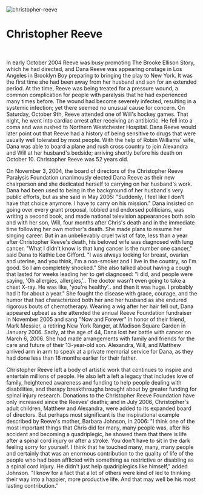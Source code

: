 <img src="/img/christopher-reeve.jpg" title="christopher-reeve" class="post-first-image" />

# Christopher Reeve

&nbsp;

In early October 2004 Reeve was busy promoting The Brooke Ellison Story, which he had directed, and Dana Reeve was appearing onstage in Los Angeles in Brooklyn Boy preparing to bringing the play to New York. It was the first time she had been away from her husband and son for an extended period. At the time, Reeve was being treated for a pressure wound, a common complication for people with paralysis that he had experienced many times before. The wound had become severely infected, resulting in a systemic infection; yet there seemed no unusual cause for concern. On Saturday, October 9th, Reeve attended one of Will's hockey games. That night, he went into cardiac arrest after receiving an antibiotic. He fell into a coma and was rushed to Northern Westchester Hospital. Dana Reeve would later point out that Reeve had a history of being sensitive to drugs that were usually well tolerated by most people. With the help of Robin Williams' wife, Dana was able to board a plane and rush cross country to join Alexandra and Will at her husband's bedside; arriving shortly before his death on October 10. Christopher Reeve was 52 years old.

On November 3, 2004, the board of directors of the Christopher Reeve Paralysis Foundation unanimously elected Dana Reeve as their new chairperson and she dedicated herself to carrying on her husband's work. Dana had been used to being in the background of her husband's very public efforts, but as she said in May 2005: "Suddenly, I feel like I don't have that choice anymore. I have to carry on his mission." Dana insisted on going over every grant proposal, lobbied and endorsed politicians, was writing a second book, and made national television appearances both solo and with her son, Will, four months after Chris's death and in the immediate time following her own mother's death. She made plans to resume her singing career. But in an unbelievably cruel twist of fate, less than a year after Christopher Reeve's death, his beloved wife was diagnosed with lung cancer. "What I didn't know is that lung cancer is the number one cancer," said Dana to Kathie Lee Gifford. "I was always looking for breast, ovarian and uterine, and you think, I'm a non-smoker and I live in the country, so I'm good. So I am completely shocked." She also talked about having a cough that lasted for weeks leading her to get diagnosed: "I did, and people were saying, 'Oh allergies, allergies,'.. The doctor wasn't even going to take a chest X-ray. He was like, 'you're healthy'.. and then it was huge. I probably had it for about a year." She fought the disease with grace, courage, and the humor that had characterized both her and her husband as she endured rigorous bouts of chemotherapy. Wearing a wig after her hair fell out, Dana appeared upbeat as she attended the annual Reeve Foundation fundraiser in November 2005 and sang "Now and Forever" in honor of their friend, Mark Messier, a retiring New York Ranger, at Madison Square Garden in January 2006. Sadly, at the age of 44, Dana lost her battle with cancer on March 6, 2006. She had made arrangements with family and friends for the care and future of their 13-year-old son. Alexandra, Will, and Matthew arrived arm in arm to speak at a private memorial service for Dana, as they had done less than 18 months earlier for their father.

Christopher Reeve left a body of artistic work that continues to inspire and entertain millions of people. He also left a left a legacy that includes love of family, heightened awareness and funding to help people dealing with disabilities, and therapy breakthroughs brought about by greater funding for spinal injury research. Donations to the Christopher Reeve Foundation have only increased since the Reeves' deaths; and in July 2006, Christopher's adult children, Matthew and Alexandra, were added to its expanded board of directors. But perhaps most significant is the inspirational example described by Reeve's mother, Barbara Johnson, in 2006: "I think one of the most important things that Chris did for many, many people was, after his accident and becoming a quadriplegic, he showed them that there is life after a spinal cord injury or after a stroke. You don't have to sit in the dark feeling sorry for yourself. I think that he touched many, many, many people and certainly that was an enormous contribution to the quality of life of the people who had been afflicted with something as restrictive or disabling as a spinal cord injury. He didn't just help quadriplegics like himself," added Johnson. "I know for a fact that a lot of others were kind of led to thinking their way into a happier, more productive life. And that may well be his most lasting contribution."